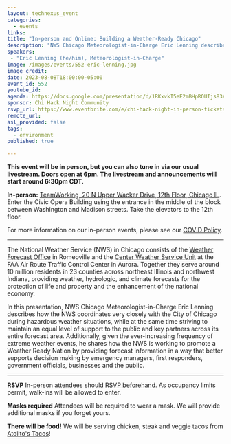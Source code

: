 ```yaml
---
layout: technexus_event
categories:
  - events
links: 
title: "In-person and Online: Building a Weather-Ready Chicago"
description: "NWS Chicago Meteorologist-in-Charge Eric Lenning describes how the NWS coordinates very closely with the City of Chicago during hazardous weather situations, while at the same time striving to maintain an equal level of support to the public and key partners across its entire forecast area.  Additionally, given the ever-increasing frequency of extreme weather events, he shares how the NWS is working to promote a Weather Ready Nation."
speakers:
 - "Eric Lenning (he/him), Meteorologist-in-Charge" 
image: /images/events/552-eric-lenning.jpg
image_credit: 
date: 2023-08-08T18:00:00-05:00
event_id: 552
youtube_id: 
agenda: https://docs.google.com/presentation/d/1RKxvkI5eE2mBHpROUIjs83Aeh9-DnUATEUSDPDuCADc/edit#slide=id.g121c7120608_0_0
sponsor: Chi Hack Night Community
rsvp_url: https://www.eventbrite.com/e/chi-hack-night-in-person-tickets-655380890887
remote_url: 
asl_provided: false
tags:
  - environment
published: true

---
```


**This event will be in person, but you can also tune in via our usual livestream. Doors open at 6pm. The livestream and announcements will start around 6:30pm CDT.**

**In-person:** <a href='https://www.google.com/maps/place/TechNexus+Venture+Collaborative/@41.8835673,-87.6394085,17z/data=!3m1!4b1!4m5!3m4!1s0x880e2d5be57f04c5:0xa87e47e177660090!8m2!3d41.8835673!4d-87.6372198'>TeamWorking, 20 N Upper Wacker Drive, 12th Floor, Chicago IL</a>. Enter the Civic Opera Building using the entrance in the middle of the block between Washington and Madison streets. Take the elevators to the 12th floor.

For more information on our in-person events, please see our [COVID Policy](/blog/2022/09/09/our-covid-19-policy.html). 

---

The National Weather Service (NWS) in Chicago consists of the [Weather Forecast Office](https://www.weather.gov/chicago) in Romeoville and the [Center Weather Service Unit](https://www.weather.gov/zau/) at the FAA Air Route Traffic Control Center in Aurora.  Together they serve around 10 million residents in 23 counties across northeast Illinois and northwest Indiana, providing weather, hydrologic, and climate forecasts for the protection of life and property and the enhancement of the national economy.  

In this presentation, NWS Chicago Meteorologist-in-Charge Eric Lenning describes how the NWS coordinates very closely with the City of Chicago during hazardous weather situations, while at the same time striving to maintain an equal level of support to the public and key partners across its entire forecast area.  Additionally, given the ever-increasing frequency of extreme weather events, he shares how the NWS is working to promote a Weather Ready Nation by providing forecast information in a way that better supports decision making by emergency managers, first responders, government officials, businesses and the public.

---

**RSVP** In-person attendees should [RSVP beforehand]({{page.rsvp_url}}). As occupancy limits permit, walk-ins will be allowed to enter.

**Masks required** Attendees will be required to wear a mask. We will provide additional masks if you forget yours.

**There will be food!** We will be serving chicken, steak and veggie tacos from [Atolito's Tacos](https://atolito.com/restaurant/625/Atolito)!
